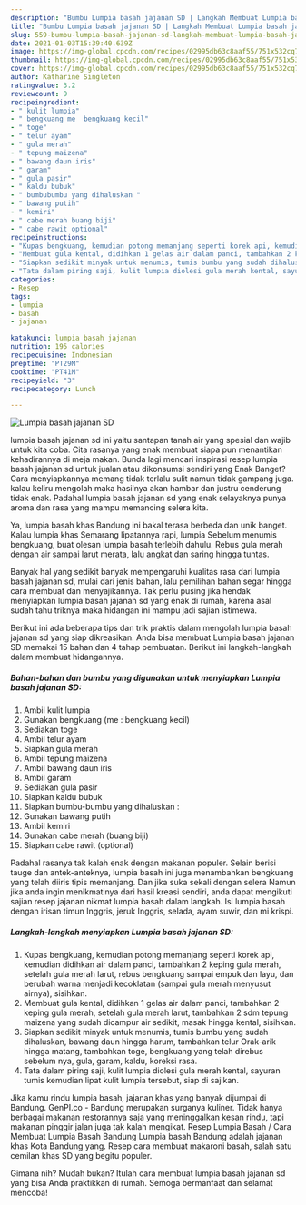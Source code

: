 ```yaml
---
description: "Bumbu Lumpia basah jajanan SD | Langkah Membuat Lumpia basah jajanan SD Yang Enak dan Simpel"
title: "Bumbu Lumpia basah jajanan SD | Langkah Membuat Lumpia basah jajanan SD Yang Enak dan Simpel"
slug: 559-bumbu-lumpia-basah-jajanan-sd-langkah-membuat-lumpia-basah-jajanan-sd-yang-enak-dan-simpel
date: 2021-01-03T15:39:40.639Z
image: https://img-global.cpcdn.com/recipes/02995db63c8aaf55/751x532cq70/lumpia-basah-jajanan-sd-foto-resep-utama.jpg
thumbnail: https://img-global.cpcdn.com/recipes/02995db63c8aaf55/751x532cq70/lumpia-basah-jajanan-sd-foto-resep-utama.jpg
cover: https://img-global.cpcdn.com/recipes/02995db63c8aaf55/751x532cq70/lumpia-basah-jajanan-sd-foto-resep-utama.jpg
author: Katharine Singleton
ratingvalue: 3.2
reviewcount: 9
recipeingredient:
- " kulit lumpia"
- " bengkuang me  bengkuang kecil"
- " toge"
- " telur ayam"
- " gula merah"
- " tepung maizena"
- " bawang daun iris"
- " garam"
- " gula pasir"
- " kaldu bubuk"
- " bumbubumbu yang dihaluskan "
- " bawang putih"
- " kemiri"
- " cabe merah buang biji"
- " cabe rawit optional"
recipeinstructions:
- "Kupas bengkuang, kemudian potong memanjang seperti korek api, kemudian didihkan air dalam panci, tambahkan 2 keping gula merah, setelah gula merah larut, rebus bengkuang sampai empuk dan layu, dan berubah warna menjadi kecoklatan (sampai gula merah menyusut airnya), sisihkan."
- "Membuat gula kental, didihkan 1 gelas air dalam panci, tambahkan 2 keping gula merah, setelah gula merah larut, tambahkan 2 sdm tepung maizena yang sudah dicampur air sedikit, masak hingga kental, sisihkan."
- "Siapkan sedikit minyak untuk menumis, tumis bumbu yang sudah dihaluskan, bawang daun hingga harum, tambahkan telur Orak-arik hingga matang, tambahkan toge, bengkuang yang telah direbus sebelum nya, gula, garam, kaldu, koreksi rasa."
- "Tata dalam piring saji, kulit lumpia diolesi gula merah kental, sayuran tumis kemudian lipat kulit lumpia tersebut, siap di sajikan."
categories:
- Resep
tags:
- lumpia
- basah
- jajanan

katakunci: lumpia basah jajanan 
nutrition: 195 calories
recipecuisine: Indonesian
preptime: "PT29M"
cooktime: "PT41M"
recipeyield: "3"
recipecategory: Lunch

---
```



![Lumpia basah jajanan SD](https://img-global.cpcdn.com/recipes/02995db63c8aaf55/751x532cq70/lumpia-basah-jajanan-sd-foto-resep-utama.jpg)


lumpia basah jajanan sd ini yaitu santapan tanah air yang spesial dan wajib untuk kita coba. Cita rasanya yang enak membuat siapa pun menantikan kehadirannya di meja makan.
Bunda lagi mencari inspirasi resep lumpia basah jajanan sd untuk jualan atau dikonsumsi sendiri yang Enak Banget? Cara menyiapkannya memang tidak terlalu sulit namun tidak gampang juga. kalau keliru mengolah maka hasilnya akan hambar dan justru cenderung tidak enak. Padahal lumpia basah jajanan sd yang enak selayaknya punya aroma dan rasa yang mampu memancing selera kita.

Ya, lumpia basah khas Bandung ini bakal terasa berbeda dan unik banget. Kalau lumpia khas Semarang lipatannya rapi, lumpia Sebelum menumis bengkuang, buat olesan lumpia basah terlebih dahulu. Rebus gula merah dengan air sampai larut merata, lalu angkat dan saring hingga tuntas.

Banyak hal yang sedikit banyak mempengaruhi kualitas rasa dari lumpia basah jajanan sd, mulai dari jenis bahan, lalu pemilihan bahan segar hingga cara membuat dan menyajikannya. Tak perlu pusing jika hendak menyiapkan lumpia basah jajanan sd yang enak di rumah, karena asal sudah tahu triknya maka hidangan ini mampu jadi sajian istimewa.


Berikut ini ada beberapa tips dan trik praktis dalam mengolah lumpia basah jajanan sd yang siap dikreasikan. Anda bisa membuat Lumpia basah jajanan SD memakai 15 bahan dan 4 tahap pembuatan. Berikut ini langkah-langkah dalam membuat hidangannya.

<!--inarticleads1-->

##### Bahan-bahan dan bumbu yang digunakan untuk menyiapkan Lumpia basah jajanan SD:

1. Ambil  kulit lumpia
1. Gunakan  bengkuang (me : bengkuang kecil)
1. Sediakan  toge
1. Ambil  telur ayam
1. Siapkan  gula merah
1. Ambil  tepung maizena
1. Ambil  bawang daun iris
1. Ambil  garam
1. Sediakan  gula pasir
1. Siapkan  kaldu bubuk
1. Siapkan  bumbu-bumbu yang dihaluskan :
1. Gunakan  bawang putih
1. Ambil  kemiri
1. Gunakan  cabe merah (buang biji)
1. Siapkan  cabe rawit (optional)


Padahal rasanya tak kalah enak dengan makanan populer. Selain berisi tauge dan antek-anteknya, lumpia basah ini juga menambahkan bengkuang yang telah diiris tipis memanjang. Dan jika suka sekali dengan selera Namun jika anda ingin menikmatinya dari hasil kreasi sendiri, anda dapat mengikuti sajian resep jajanan nikmat lumpia basah dalam langkah. Isi lumpia basah dengan irisan timun Inggris, jeruk Inggris, selada, ayam suwir, dan mi krispi. 

<!--inarticleads2-->

##### Langkah-langkah menyiapkan Lumpia basah jajanan SD:

1. Kupas bengkuang, kemudian potong memanjang seperti korek api, kemudian didihkan air dalam panci, tambahkan 2 keping gula merah, setelah gula merah larut, rebus bengkuang sampai empuk dan layu, dan berubah warna menjadi kecoklatan (sampai gula merah menyusut airnya), sisihkan.
1. Membuat gula kental, didihkan 1 gelas air dalam panci, tambahkan 2 keping gula merah, setelah gula merah larut, tambahkan 2 sdm tepung maizena yang sudah dicampur air sedikit, masak hingga kental, sisihkan.
1. Siapkan sedikit minyak untuk menumis, tumis bumbu yang sudah dihaluskan, bawang daun hingga harum, tambahkan telur Orak-arik hingga matang, tambahkan toge, bengkuang yang telah direbus sebelum nya, gula, garam, kaldu, koreksi rasa.
1. Tata dalam piring saji, kulit lumpia diolesi gula merah kental, sayuran tumis kemudian lipat kulit lumpia tersebut, siap di sajikan.


Jika kamu rindu lumpia basah, jajanan khas yang banyak dijumpai di Bandung. GenPI.co - Bandung merupakan surganya kuliner. Tidak hanya berbagai makanan restorannya saja yang meninggalkan kesan rindu, tapi makanan pinggir jalan juga tak kalah mengikat. Resep Lumpia Basah / Cara Membuat Lumpia Basah Bandung Lumpia basah Bandung adalah jajanan khas Kota Bandung yang. Resep cara membuat makaroni basah, salah satu cemilan khas SD yang begitu populer. 

Gimana nih? Mudah bukan? Itulah cara membuat lumpia basah jajanan sd yang bisa Anda praktikkan di rumah. Semoga bermanfaat dan selamat mencoba!

